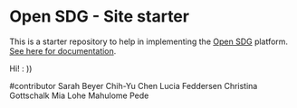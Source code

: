 # Open SDG - Site starter

This is a starter repository to help in implementing the [Open SDG](https://github.com/open-sdg/open-sdg) platform. [See here for documentation](https://open-sdg.readthedocs.io).

Hi! : ))


#contributor
    Sarah Beyer
    Chih-Yu Chen
    Lucia Feddersen
    Christina Gottschalk
    Mia Lohe
    Mahulome Pede

